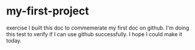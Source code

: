 # my-first-project
exercise
I built this doc to commemerate my first doc on github.
I'm doing this test to verify if I can use github successfully.
I hope I could make it today.
